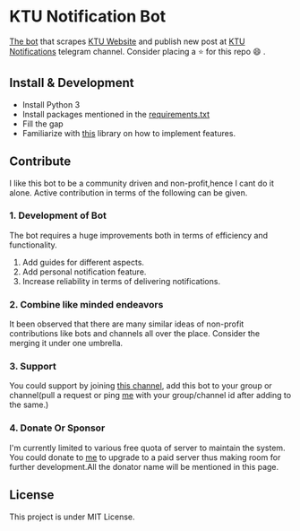 # KTU Notification Bot
[The bot]() that scrapes [KTU Website](https://ktu.edu.in/eu/core/announcements.htm) and publish new post at [KTU Notifications](https://t.me/KTU_RC/) telegram channel. Consider placing a :star: for this repo :smile: .

## Install & Development 
* Install Python 3
* Install packages mentioned in the [requirements.txt](requirements.txt)
* Fill the gap 
* Familiarize with [this](https://github.com/python-telegram-bot/python-telegram-bot) library on how to implement features.

## Contribute
 I like this bot to be a community driven and non-profit,hence I cant do it alone. Active contribution in terms of the following can be given.
 
  ### 1. Development of Bot
  The bot requires a huge improvements both in terms of efficiency and functionality.
  
  1. Add guides for different aspects.
  2. Add personal notification feature.
  3. Increase reliability in terms of delivering notifications.

  ### 2. Combine like minded endeavors 
  It been observed that there are many similar ideas of non-profit contributions like bots and channels all over the place. Consider the merging it under one umbrella.
  ### 3. Support 
  You could support by joining [this channel](https://t.me/KTU_RC/), add this bot to your group or channel(pull a request or ping [me](https://t.me/tupio) with your group/channel id after adding to the same.)
  ### 4. Donate Or Sponsor
   I'm currently limited to various free quota of server to maintain the system. You could donate to [me](https://t.me/tupio) to upgrade to a paid server thus making room for further development.All the donator name will be mentioned in this page.
   
## License 
 This project is under MIT License.
